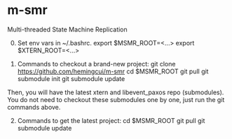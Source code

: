 m-smr
=====

Multi-threaded State Machine Replication

0. Set env vars in ~/.bashrc.
export $MSMR_ROOT=<...>
export $XTERN_ROOT=<...>


1. Commands to checkout a brand-new project:
git clone https://github.com/hemingcui/m-smr
cd $MSMR_ROOT
git pull
git submodule init
git submodule update

Then,  you will have the latest xtern and libevent_paxos repo (submodules).
You do not need to checkout these submodules one by one, just run the git
commands above.


2. Commands to get the latest project:
cd $MSMR_ROOT
git pull
git submodule update
